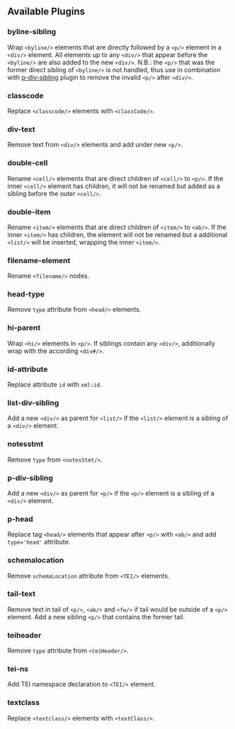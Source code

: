 ## Available Plugins
### byline-sibling
Wrap ```<byline/>``` elements that are directly followed by a ```<p/>``` element in a ```<div/>``` element. All elements up to any ```<div/>``` that appear before the ```<byline/>``` are also added to the new ```<div/>```. N.B.: the ```<p/>``` that was the former direct sibling of ```<byline/>``` is not handled, thus use in combination with [p-div-sibling](#p-div-sibling) plugin to remove the invalid ```<p/>``` after  ```<div/>```.

### classcode
Replace ```<classcode/>``` elements with ```<classCode/>```.

### div-text
Remove text from ```<div/>``` elements and add under new ```<p/>```.

### double-cell
Rename ```<cell/>``` elements that are direct children of ```<cell/>``` to ```<p/>```. If the inner ```<cell/>``` element has children, it will not be renamed but added as a sibling before the outer ```<cell/>```.

### double-item
Rename ```<item/>``` elements that are direct children of  ```<item/>``` to ```<ab/>```. If the inner ```<item/>``` has children, the element will not be renamed but a additional ```<list/>``` will be inserted, wrapping the inner ```<item/>```.

### filename-element
Rename ```<filename/>``` nodes.

### head-type
Remove ```type``` attribute from ```<head/>``` elements.

### hi-parent
Wrap ```<hi/>``` elements in ```<p/>```. If siblings contain any ```<div/>```, additionally wrap with the according ```<div#/>```.

### id-attribute
Replace attribute ```id``` with ```xml:id```.

### list-div-sibling
Add a new ```<div/>``` as parent for ```<list/>``` if the  ```<list/>``` element is a sibling of a ```<div/>``` element.

### notesstmt
Remove ```type``` from ```<notesStmt/>```.

### p-div-sibling
Add a new ```<div/>``` as parent for ```<p/>``` if the  ```<p/>``` element is a sibling of a ```<div/>``` element.

### p-head
Replace tag ```<head/>``` elements that appear after ```<p/>``` with ```<ab/>``` and add ```type='head'``` attribute.

### schemalocation
Remove ```schemaLocation``` attribute from ```<TEI/>``` elements.

### tail-text
Remove text in tail of ```<p/>```, ```<ab/>``` and ```<fw/>``` if tail would be outside of a ```<p/>``` element. Add a new sibling ```<p/>``` that contains the former tail.

### teiheader
Remove ```type``` attribute from ```<teiHeader/>```.

### tei-ns
Add TEI namespace declaration to ```<TEI/>``` element.

### textclass
Replace ```<textclass/>``` elements with ```<textClass/>```.

